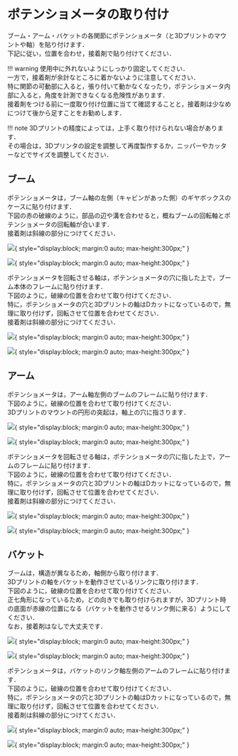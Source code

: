 # ポテンショメータの取り付け

ブーム・アーム・バケットの各関節にポテンショメータ（と3Dプリントのマウントや軸）を貼り付けます．  
下記に従い，位置を合わせ，接着剤で貼り付けてください．  

!!! warning
    使用中に外れないようにしっかり固定してください．  
    一方で，接着剤が余計なところに着かないように注意してください．  
    特に関節の可動部に入ると，張り付いて動かなくなったり，ポテンショメータ内部に入ると，角度を計測できなくなる危険性があります．  
    接着剤をつける前に一度取り付け位置に当てて確認することと，接着剤は少なめにつけて後から足すことをお勧めします．

!!! note
    3Dプリントの精度によっては，上手く取り付けられない場合があります．  
    その場合は，3Dプリンタの設定を調整して再度製作するか，ニッパーやカッターなどでサイズを調整してください．  

## ブーム

ポテンショメータは，ブーム軸の左側（キャビンがあった側）のギヤボックスのケースに貼り付けます．  
下図の赤の破線のように，部品の辺や溝を合わせると，概ねブームの回転軸とポテンショメータの回転軸が合います．  
接着剤は斜線の部分につけてください．  

![](../images/assem_boom1.jpg){ style="display:block; margin:0 auto; max-height:300px;" }

![](../images/assem_boom2.jpg){ style="display:block; margin:0 auto; max-height:300px;" } 

ポテンショメータを回転させる軸は，ポテンショメータの穴に指した上で，ブーム本体のフレームに貼り付けます．  
下図のように，破線の位置を合わせて取り付けてください．  
特に，ポテンショメータの穴と3Dプリントの軸はDカットになっているので，無理に取り付けず，回転させて位置を合わせてください．  
接着剤は斜線の部分につけてください．  

![](../images/assem_boom3.jpg){ style="display:block; margin:0 auto; max-height:300px;" }

![](../images/assem_boom4.jpg){ style="display:block; margin:0 auto; max-height:300px;" } 

## アーム

ポテンショメータは，アーム軸左側のブームのフレームに貼り付けます．  
下図のように，破線の位置を合わせて取り付けてください．  
3Dプリントのマウントの円形の突起は，軸上の穴に指さります．  

![](../images/assem_arm1.jpg){ style="display:block; margin:0 auto; max-height:300px;" }

![](../images/assem_arm2.jpg){ style="display:block; margin:0 auto; max-height:300px;" } 

ポテンショメータを回転させる軸は，ポテンショメータの穴に指した上で，アームのフレームに貼り付けます．  
下図のように，破線の位置を合わせて取り付けてください．  
特に，ポテンショメータの穴と3Dプリントの軸はDカットになっているので，無理に取り付けず，回転させて位置を合わせてください．  
接着剤は斜線の部分につけてください．  

![](../images/assem_arm3.jpg){ style="display:block; margin:0 auto; max-height:300px;" }

![](../images/assem_arm4.jpg){ style="display:block; margin:0 auto; max-height:300px;" } 

## バケット

ブームは，構造が異なるため，軸側から取り付けます．  
3Dプリントの軸をバケットを動作させているリンクに取り付けます．  
下図のように，破線の位置を合わせて取り付けてください．  
正七角形になっているため，どの向きでも取り付けられますが，3Dプリント時の底面が赤線の位置になる（バケットを動作させるリンク側に来る）ようにしてください．  
なお，接着剤はなしで大丈夫です．  

![](../images/assem_bucket1.jpg){ style="display:block; margin:0 auto; max-height:300px;" }

![](../images/assem_bucket2.jpg){ style="display:block; margin:0 auto; max-height:300px;" } 

ポテンショメータは，バケットのリンク軸左側のアームのフレームに貼り付けます．  
下図のように，破線の位置を合わせて取り付けてください．  
特に，ポテンショメータの穴と3Dプリントの軸はDカットになっているので，無理に取り付けず，回転させて位置を合わせてください．    
接着剤は斜線の部分につけてください．  

![](../images/assem_bucket3.jpg){ style="display:block; margin:0 auto; max-height:300px;" }

![](../images/assem_bucket4.jpg){ style="display:block; margin:0 auto; max-height:300px;" } 